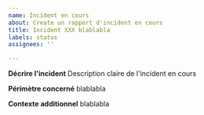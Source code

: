 ```yaml
---
name: Incident en cours
about: Create un rapport d'incident en cours
title: Incident XXX blablabla
labels: status
assignees: ''

---
```


**Décrire l'incident**
Description claire de l'incident en cours

**Périmètre concerné**
blablabla

**Contexte additionnel**
blablabla
